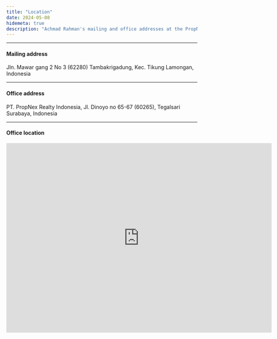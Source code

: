 ```yaml
---
title: "Location"
date: 2024-05-08
hidemeta: true
description: "Achmad Rahman's mailing and office addresses at the PropNex Indonesia."
---
```


---

#### Mailing address

Jln. Mawar gang 2 No 3 (62280)
Tambakrigadung, Kec. Tikung
Lamongan, Indonesia

---

#### Office address

PT. PropNex Realty Indonesia,
Jl. Dinoyo no 65-67 (60265), Tegalsari
Surabaya, Indonesia

---

#### Office location

<iframe src="https://www.google.com/maps/embed?pb=!1m18!1m12!1m3!1d987.6738922424879!2d112.43161777142858!3d-7.135650167857143!2m3!1f0!2f0!3f0!3m2!1i1024!2i768!4f13.1!3m3!1m2!1s0x2e77f9f7a804f839%3A0x93e003298768829f!2sYASCAKE!5e0!3m2!1sen!2sus!4v1714871932562!5m2!1sen!2sus" 
width="700" height="500" style="border:0;" allowfullscreen="" loading="lazy"></iframe>
